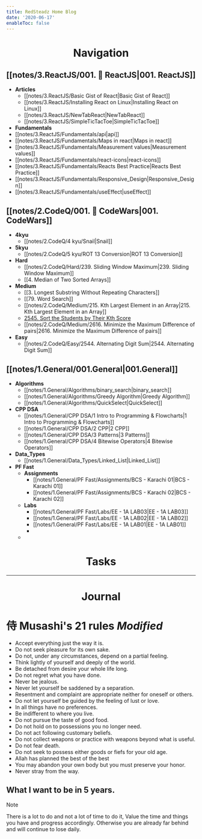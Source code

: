 ```yaml
---
title: RedSteadz Home Blog
date: '2020-06-17'
enableToc: false
---
```




<h1 align="center"> Navigation </h1>

## [[notes/3.ReactJS/001.  ReactJS|001.  ReactJS]]

- **Articles**
	- [[notes/3.ReactJS/Basic Gist of React|Basic Gist of React]]
	- [[notes/3.ReactJS/Installing React on Linux|Installing React on Linux]]
	- [[notes/3.ReactJS/NewTabReact|NewTabReact]]
	- [[notes/3.ReactJS/SimpleTicTacToe|SimpleTicTacToe]]
- **Fundamentals**
- [[notes/3.ReactJS/Fundamentals/api|api]]
- [[notes/3.ReactJS/Fundamentals/Maps in react|Maps in react]]
- [[notes/3.ReactJS/Fundamentals/Measurement values|Measurement values]]
- [[notes/3.ReactJS/Fundamentals/react-icons|react-icons]]
- [[notes/3.ReactJS/Fundamentals/Reacts Best Practice|Reacts Best Practice]]
- [[notes/3.ReactJS/Fundamentals/Responsive_Design|Responsive_Design]]
- [[notes/3.ReactJS/Fundamentals/useEffect|useEffect]]

## [[notes/2.CodeQ/001.   CodeWars|001.  CodeWars]]
- **4kyu**
	- [[notes/2.CodeQ/4 kyu/Snail|Snail]]
- **5kyu** 
	- [[notes/2.CodeQ/5 kyu/ROT 13 Conversion|ROT 13 Conversion]]
- **Hard**
	- [[notes/2.CodeQ/Hard/239. Sliding Window Maximum|239. Sliding Window Maximum]]
	- [[4. Median of Two Sorted Arrays]]
- **Medium**
	- [[3. Longest Substring Without Repeating Characters]]
	- [[79. Word Search]]
	- [[notes/2.CodeQ/Medium/215. Kth Largest Element in an Array|215. Kth Largest Element in an Array]]
	- [2545. Sort the Students by Their Kth Score](notes/2.CodeQ/Medium/2545.%20Sort%20the%20Students%20by%20Their%20Kth%20Score.md)
	- [[notes/2.CodeQ/Medium/2616. Minimize the Maximum Difference of pairs|2616. Minimize the Maximum Difference of pairs]]
- **Easy**
	- [[notes/2.CodeQ/Easy/2544. Alternating Digit Sum|2544. Alternating Digit Sum]]

## [[notes/1.General/001.General|001.General]]

- **Algorithms**
	- [[notes/1.General/Algorithms/binary_search|binary_search]]
	- [[notes/1.General/Algorithms/Greedy Algorithm|Greedy Algorithm]]
	- [[notes/1.General/Algorithms/QuickSelect|QuickSelect]]
- **CPP DSA**
	- [[notes/1.General/CPP DSA/1 Intro to Programming & Flowcharts|1 Intro to Programming & Flowcharts]]
	- [[notes/1.General/CPP DSA/2 CPP|2 CPP]]
	- [[notes/1.General/CPP DSA/3 Patterns|3 Patterns]]
	- [[notes/1.General/CPP DSA/4 Bitewise Operators|4 Bitewise Operators]]
- **Data_Types**
	- [[notes/1.General/Data_Types/Linked_List|Linked_List]]
- **PF Fast**
	- **Assignments**
		- [[notes/1.General/PF Fast/Assignments/BCS - Karachi 01|BCS - Karachi 01]]
		- [[notes/1.General/PF Fast/Assignments/BCS - Karachi 02|BCS - Karachi 02]]
	- **Labs**
		- [[notes/1.General/PF Fast/Labs/EE - 1A LAB03|EE - 1A LAB03]]
		- [[notes/1.General/PF Fast/Labs/EE - 1A LAB02|EE - 1A LAB02]]
		- [[notes/1.General/PF Fast/Labs/EE -  1A LAB01|EE -  1A LAB01]]
		- 
	- 

<h1 align="center"> Tasks </h2>

---

<h1 align="center">Journal</h1>

# 侍 Musashi's 21 rules _Modified_
- Accept everything just the way it is.
- Do not seek pleasure for its own sake.
- Do not, under any circumstances, depend on a partial feeling.
- Think lightly of yourself and deeply of the world.
- Be detached from desire your whole life long.
- Do not regret what you have done.
- Never be jealous.
- Never let yourself be saddened by a separation.
- Resentment and complaint are appropriate neither for oneself or others.
- Do not let yourself be guided by the feeling of lust or love.
- In all things have no preferences.
- Be indifferent to where you live.
- Do not pursue the taste of good food.
- Do not hold on to possessions you no longer need.
- Do not act following customary beliefs.
- Do not collect weapons or practice with weapons beyond what is useful.
- Do not fear death.
- Do not seek to possess either goods or fiefs for your old age.
- Allah has planned the best of the best
- You may abandon your own body but you must preserve your honor.
- Never stray from the way.

## What I want to be in 5 years.

>[!note] 
> There is a lot to do and not a lot of time to do it, Value the time and things you have and
> progress accordingly. Otherwise you are already far behind and will continue to lose daily.


